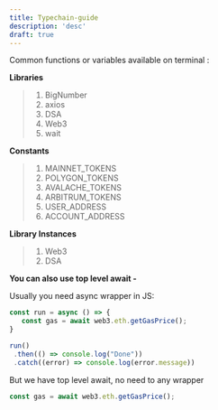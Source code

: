 ```yaml
---
title: Typechain-guide
description: 'desc'
draft: true 
---
```

Common functions or variables available on terminal :

**Libraries**
> 1) BigNumber
> 2) axios
> 3) DSA
> 4) Web3
> 5) wait

**Constants**
> 1) MAINNET_TOKENS
> 2) POLYGON_TOKENS
> 3) AVALACHE_TOKENS
> 4) ARBITRUM_TOKENS
> 5) USER_ADDRESS
> 6) ACCOUNT_ADDRESS

**Library Instances**
> 1) Web3
> 2) DSA

**You can also use top level await -**

Usually you need async wrapper in JS:
```js
const run = async () => {
   const gas = await web3.eth.getGasPrice();
}

run()
 .then(() => console.log("Done"))
 .catch((error) => console.log(error.message))
```
But we have top level await, no need to any wrapper
```js
const gas = await web3.eth.getGasPrice();
```

